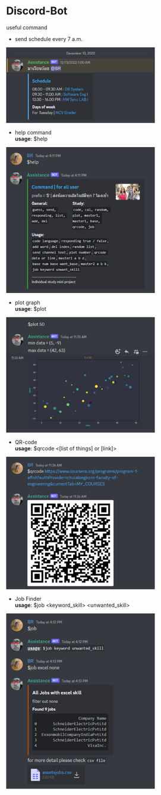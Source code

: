 # Discord-Bot

useful command

- send schedule every 7 a.m.
<p align="left">
<img src="./resources/image2.png" width="400"></a>

- help command  
**usage**: $help
<p align="left">
<img src="./resources/image1.png" width="400"></a>

- plot graph  
**usage**: $plot <number>
<p align="left">
<img src="./resources/image3.png" width="400"></a>

- QR-code  
**usage**: $qrcode <[list of things] or [link]>
<p align="left">
<img src="./resources/image4.png" width="400"></a>

- Job Finder  
**usage**: $job <keyword_skill> <unwanted_skill>
<p align="left">
<img src="./resources/image5.png" width="400"></a>